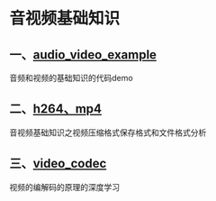 # 音视频基础知识

## 一、[audio_video_example](https://chensongpoixs.github.io/caudio_video/)

音频和视频的基础知识的代码demo

## 二、[h264、mp4](https://github.com/chensongpoixs/cmp4_box_avi_flv/mp4)

音视频基础知识之视频压缩格式保存格式和文件格式分析

## 三、[video_codec](https://chensongpoixs.github.io/cvideo_codec/)

视频的编解码的原理的深度学习
